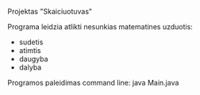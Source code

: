 Projektas "Skaiciuotuvas"

Programa leidzia atlikti nesunkias matematines uzduotis:
* sudetis
* atimtis
* daugyba
* dalyba

Programos paleidimas command line:
java Main.java
